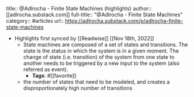 title:: @Adlrocha - Finite State Machines (highlights)
author:: [[adlrocha.substack.com]]
full-title:: "@Adlrocha - Finite State Machines"
category:: #articles
url:: https://adlrocha.substack.com/p/adlrocha-finite-state-machines

- Highlights first synced by [[Readwise]] [[Nov 18th, 2022]]
	- State machines are composed of a set of states and transitions. The state is the status in which the system is in a given moment. The change of state (i.e. transition) of the system from one state to another needs to be triggered by a new input to the system (also referred as event).
		- **Tags**: #[[favorite]]
	- the number of states that need to be modeled, and creates a disproportionately high number of transitions